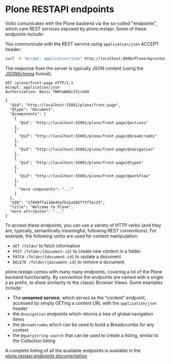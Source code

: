 # Plone RESTAPI endpoints

Volto comunicates with the Plone backend via the so-called "endpoints", which
care REST services exposed by plone.restapi. Some of these endpoints include:

You communicate with the REST service using `application/json` ACCEPT header:

```bash
curl -H "Accept: application/json" http://localhost:8080/Plone/mycontent
```

The response from the server is typically JSON content (using the
[JSONSchema][1] format).

```
GET /plone/front-page HTTP/1.1
Accept: application/json
Authorization: Basic YWRtaW46c2VjcmV0

{
  "@id": "http://localhost:55001/plone/front-page",
  "@type": "Document",
  "@components": [
    {
      "@id": "http://localhost:55001/plone/front-page/@actions"
    },
    {
      "@id": "http://localhost:55001/plone/front-page/@breadcrumbs"
    },
    {
      "@id": "http://localhost:55001/plone/front-page/@navigation"
    },
    {
      "@id": "http://localhost:55001/plone/front-page/@types"
    },
    {
      "@id": "http://localhost:55001/plone/front-page/@workflow"
    },
    {
      "more components": "..."
    }
  ],
  "UID": "1f699ffa110e45afb1ba502f75f7ec33",
  "title": "Welcome to Plone",
  "more attributes": "..."
}
```

To access these endpoints, you can use a variety of HTTP verbs (and they are,
typically, semantically meaningful, following REST conventions). For example,
the following verbs are used for content manipulation:

- `GET /folder` to fetch information
- `POST /folder/{document-id}` to create new content in a folder
- `PATCH /folder/{document-id}` to update a document
- `DELETE /folder/{document-id}` to remove a document

plone.restapi comes with many many endpoints, covering a lot of the Plone
backend functionality. By convention the endpoints are named with a single `@`
as prefix, to show similarity to the classic Browser Views. Some examples include:

- The **unnamed service**, which serves as the "content" endpoint, accessed by simply
  GETing a content URL with the `application/json` header
- the `@navigation` endpoints which returns a tree of global navigation items
- the `@breadcrumbs` which can be used to build a Breadcrumbs for any context
- the `@querystring-search` that can be used to create a listing, similar to
  the Collection listing

A complete listing of all the available endpoints is available in the
[plone.restapi endpoints documentation][2]


[1]: https://json-schema.org/
[2]: https://plonerestapi.readthedocs.io/en/latest/endpoints/
